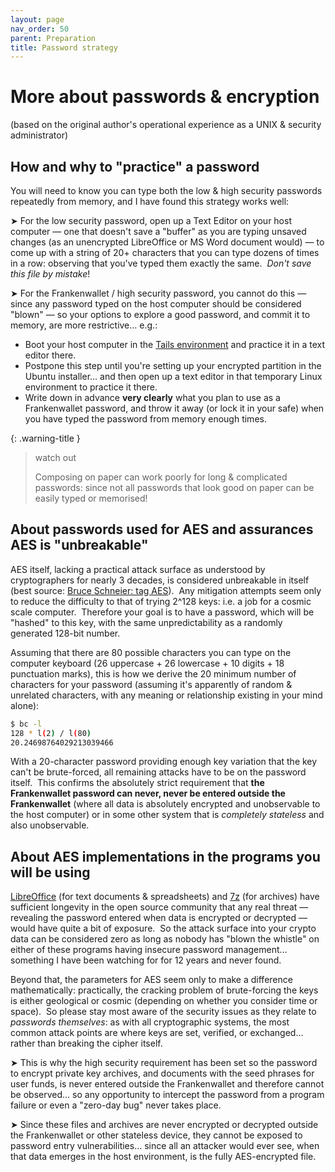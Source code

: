 ```yaml
---
layout: page
nav_order: 50
parent: Preparation
title: Password strategy
---
```

# More about passwords & encryption

(based on the original author's operational experience as a UNIX & security administrator)

## How and why to "practice" a password

You will need to know you can type both the low & high security passwords repeatedly from memory, and I have found this strategy works well:

➤ For the low security password, open up a Text Editor on your host computer — one that doesn't save a "buffer" as you are typing unsaved changes (as an unencrypted LibreOffice or MS Word document would) — to come up with a string of 20+ characters that you can type dozens of times in a row: observing that you've typed them exactly the same.  *Don't save this file by mistake*!

➤ For the Frankenwallet / high security password, you cannot do this — since any password typed on the host computer should be considered "blown" — so your options to explore a good password, and commit it to memory, are more restrictive… e.g.:

- Boot your host computer in the [Tails environment](https://tails.boum.org/) and practice it in a text editor there.
- Postpone this step until you're setting up your encrypted partition in the Ubuntu installer... and then open up a text editor in that temporary Linux environment to practice it there.
- Write down in advance **very clearly** what you plan to use as a Frankenwallet password, and throw it away (or lock it in your safe) when you have typed the password from memory enough times.

{: .warning-title }
> watch out
>
> Composing on paper can work poorly for long & complicated passwords: since not all passwords that look good on paper can be easily typed or memorised!

## About passwords used for AES and assurances AES is "unbreakable"

AES itself, lacking a practical attack surface as understood by cryptographers for nearly 3 decades, is considered unbreakable in itself (best source: [Bruce Schneier: tag AES](https://www.schneier.com/tag/aes/)).  Any mitigation attempts seem only to reduce the difficulty to that of trying 2^128 keys: i.e. a job for a cosmic scale computer.  Therefore your goal is to have a password, which will be "hashed" to this key, with the same unpredictability as a randomly generated 128-bit number.

Assuming that there are 80 possible characters you can type on the computer keyboard (26 uppercase + 26 lowercase + 10 digits + 18 punctuation marks), this is how we derive the 20 minimum number of characters for your password (assuming it's apparently of random & unrelated characters, with any meaning or relationship existing in your mind alone):

```bash
$ bc -l
128 * l(2) / l(80)
20.24698764029213039466
```

With a 20-character password providing enough key variation that the key can't be brute-forced, all remaining attacks have to be on the password itself.  This confirms the absolutely strict requirement that **the Frankenwallet password can never, never be entered outside the Frankenwallet** (where all data is absolutely encrypted and unobservable to the host computer) or in some other system that is *completely stateless* and also unobservable.

## About AES implementations in the programs you will be using

[LibreOffice](https://www.libreoffice.org) (for text documents & spreadsheets) and [7z](https://www.7-zip.org) (for archives) have sufficient longevity in the open source community that any real threat — revealing the password entered when data is encrypted or decrypted — would have quite a bit of exposure.  So the attack surface into your crypto data can be considered zero as long as nobody has "blown the whistle" on either of these programs having insecure password management… something I have been watching for for 12 years and never found.

Beyond that, the parameters for AES seem only to make a difference mathematically: practically, the cracking problem of brute-forcing the keys is either geological or cosmic (depending on whether you consider time or space).  So please stay most aware of the security issues as they relate to *passwords themselves*: as with all cryptographic systems, the most common attack points are where keys are set, verified, or exchanged… rather than breaking the cipher itself.

➤ This is why the high security requirement has been set so the password to encrypt private key archives, and documents with the seed phrases for user funds, is never entered outside the Frankenwallet and therefore cannot be observed… so any opportunity to intercept the password from a program failure or even a "zero-day bug" never takes place.

➤ Since these files and archives are never encrypted or decrypted outside the Frankenwallet or other stateless device, they cannot be exposed to password entry vulnerabilities… since all an attacker would ever see, when that data emerges in the host environment, is the fully AES-encrypted file.
